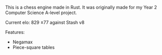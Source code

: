 This is a chess engine made in Rust. It was originally made for my Year 2 Computer Science A-level project.

Current elo: 829 ±77 against Stash v8

Features:
- Negamax
- Piece-square tables

